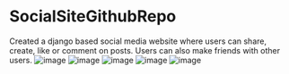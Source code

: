 # SocialSiteGithubRepo
Created a django based social media website where users can share, create, like or comment on posts. 
Users can also make friends with other users. 
![image](https://user-images.githubusercontent.com/83627593/177610707-077ad793-8dd8-4c9c-9d2d-af0a4323a29e.png)
![image](https://user-images.githubusercontent.com/83627593/177610723-a4bdc7eb-acf9-4ef5-b1f1-47643ac33b2c.png)
![image](https://user-images.githubusercontent.com/83627593/177611055-2e6112ea-7c99-42a2-8155-cee687b15dd7.png)
![image](https://user-images.githubusercontent.com/83627593/177611901-ac1c63b2-006c-4a03-923e-f4f788c2e4fe.png)
![image](https://user-images.githubusercontent.com/83627593/177611775-9d80a9f1-587e-4548-81bd-d30c7a5a7d6a.png)

